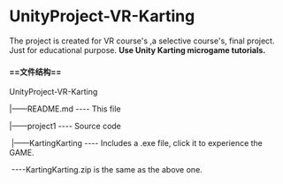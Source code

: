 # UnityProject-VR-Karting
The project is created for VR course's ,a selective course's, final project.
Just for educational purpose.
**Use Unity Karting microgame tutorials.**

#### ==文件结构==

UnityProject-VR-Karting

|——README.md   ---- This file

|——project1           ---- Source code

​		  |——KartingKarting    ---- Includes a .exe file, click it to experience the GAME.

​													----KartingKarting.zip is the same as the above one.



